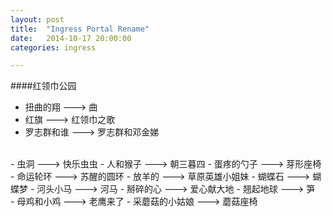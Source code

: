 ```yaml
---
layout: post
title:  "Ingress Portal Rename"
date:   2014-10-17 20:00:00
categories: ingress

---
```

####红领巾公园

- 扭曲的翔 ---> 曲
- 红旗 ---> 红领巾之歌
- 罗志群和谁 ---> 罗志群和邓金娣
<br>
- 虫洞 ---> 快乐虫虫
- 人和猴子 ---> 朝三暮四
- 蛋疼的勺子 ---> 芽形座椅
<br>
- 命运轮环 ---> 苏醒的圆环
- 放羊的 ---> 草原英雄小姐妹
- 蝴蝶石 ---> 蝴蝶梦
- 河头小马 ---> 河马
- 掰碎的心 ---> 爱心献大地
- 翘起地球 ---> 笋
<br>
- 母鸡和小鸡 ---> 老鹰来了
- 采蘑菇的小姑娘 ---> 蘑菇座椅




